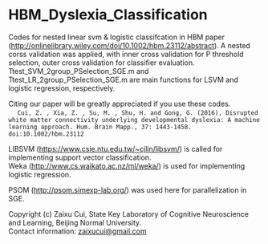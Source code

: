 # HBM_Dyslexia_Classification
Codes for nested linear svm &amp; logistic classifcation in HBM paper (http://onlinelibrary.wiley.com/doi/10.1002/hbm.23112/abstract). 
A nested corss validation was applied, with inner cross validation for P threshold selection, outer cross validation for classifier evaluation.
Ttest_SVM_2group_PSelection_SGE.m and Ttest_LR_2group_PSelection_SGE.m are main functions for LSVM and logistic regression, respectively.

Citing our paper will be greatly appreciated if you use these codes.
<br>&emsp; ```Cui, Z. , Xia, Z. , Su, M. , Shu, H. and Gong, G. (2016), Disrupted white matter connectivity underlying developmental dyslexia: A machine learning approach. Hum. Brain Mapp., 37: 1443-1458. doi:10.1002/hbm.23112```

LIBSVM (https://www.csie.ntu.edu.tw/~cjlin/libsvm/) is called for implementing support vector classification.  
Weka (http://www.cs.waikato.ac.nz/ml/weka/) is used for implementing logistic regression.

PSOM (http://psom.simexp-lab.org/) was used here for parallelization in SGE.

Copyright (c) Zaixu Cui, State Key Laboratory of Cognitive Neuroscience and Learning, Beijing Normal University.  
Contact information: 
zaixucui@gmail.com

